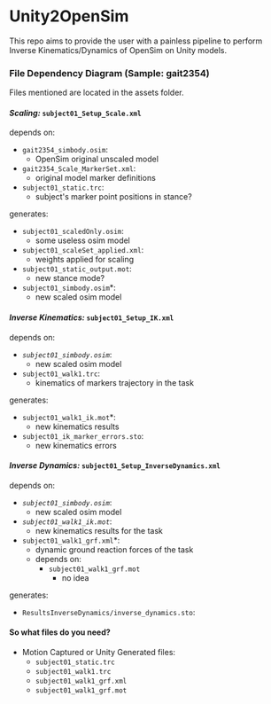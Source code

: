 # Unity2OpenSim

This repo aims to provide the user with a painless pipeline to perform Inverse Kinematics/Dynamics of OpenSim on Unity models. 

### File Dependency Diagram (Sample: gait2354)
Files mentioned are located in the assets folder.
                                        
#### *Scaling:* `subject01_Setup_Scale.xml`

depends on: 
* `gait2354_simbody.osim`:
    - OpenSim original unscaled model
* `gait2354_Scale_MarkerSet.xml`:
    - original model marker definitions
* `subject01_static.trc`:
    - subject's marker point positions in stance? 

generates:
* `subject01_scaledOnly.osim`:
    - some useless osim model
* `subject01_scaleSet_applied.xml`:
    - weights applied for scaling
* `subject01_static_output.mot`:
    - new stance mode?
* `subject01_simbody.osim`*:
    - new scaled osim model

#### *Inverse Kinematics:* `subject01_Setup_IK.xml`

depends on:
* *`subject01_simbody.osim`*:
    - new scaled osim model
* `subject01_walk1.trc`:
    - kinematics of markers trajectory in the task

generates:
* `subject01_walk1_ik.mot`*:
    - new kinematics results
* `subject01_ik_marker_errors.sto`:
    - new kinematics errors

#### *Inverse Dynamics:* `subject01_Setup_InverseDynamics.xml`

depends on:
* *`subject01_simbody.osim`*:
    - new scaled osim model
* *`subject01_walk1_ik.mot`*:
    - new kinematics results for the task
* `subject01_walk1_grf.xml`*:
    - dynamic ground reaction forces of the task
    - depends on:
        - `subject01_walk1_grf.mot`
            - no idea
        
generates:
* `ResultsInverseDynamics/inverse_dynamics.sto`:

#### So what files do you need?
* Motion Captured or Unity Generated files:
	- `subject01_static.trc`
	- `subject01_walk1.trc`
	- `subject01_walk1_grf.xml`
	- `subject01_walk1_grf.mot`
